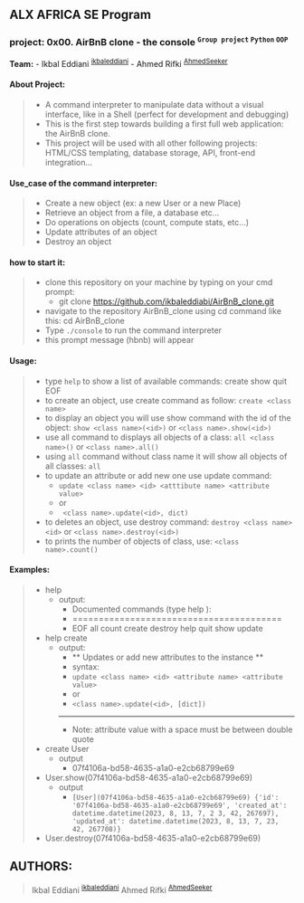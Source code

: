 ## **ALX AFRICA SE Program**

### **project: 0x00. AirBnB clone - the console** <sup>``Group project`` ``Python`` ``OOP``</sup>

**Team:**
    - Ikbal Eddiani <sup>[ikbaleddiani](https://github.com/ikbaleddiani)</sup>
    - Ahmed Rifki <sup>[AhmedSeeker](https://github.com/AhmedSeeker)</sup>

#### **About Project:**
> - A command interpreter to manipulate data without a visual interface, like in a Shell (perfect for development and debugging)
> - This is the first step towards building a first full web application: the AirBnB clone.
> -  This project will be used with all other following projects: HTML/CSS templating, database storage, API, front-end integration…

#### **Use_case of the command interpreter:**
> - Create a new object (ex: a new User or a new Place)
> - Retrieve an object from a file, a database etc…
> - Do operations on objects (count, compute stats, etc…)
> - Update attributes of an object
> - Destroy an object

#### **how to start it:**
> - clone this repository on your machine by typing on your cmd prompt:
>   - git clone https://github.com/ikbaleddiabi/AirBnB_clone.git
> - navigate to the repository AirBnB_clone using cd command like this: cd AirBnB_clone
> - Type ``./console`` to run the command interpreter
> - this prompt message (hbnb) will appear

#### **Usage:**
> - type ``help`` to show a list of available commands: create show quit EOF
> - to create an object, use create command as follow: ``create <class name>``
> - to display an object you will use show command with the id of the object: ``show <class name>(<id>)`` or ``<class name>.show(<id>)``
> - use all command to displays all objects of a class: ``all <class name>()`` or ``<class name>.all()``
> - using ``all`` command without class name it will show all objects of all classes: ``all``
> - to update an attribute or add new one use update command:
>   - ``update <class name> <id> <atttibute name> <attribute value>``
>   - or
>   - `` <class name>.update(<id>, dict)``
> - to deletes an object, use destroy command: ``destroy <class name> <id>`` or ``<class name>.destroy(<id>)``
> - to prints the number of objects of class, use: ``<class name>.count()``

#### **Examples:**
> - help
>   - output:
>     - Documented commands (type help <topic>):
>     - ========================================
>     - EOF  all  count  create  destroy  help  quit  show  update
> - help create
>   - output:
>     - ** Updates or add new attributes to the instance **
>     - syntax:
>     - ``update <class name> <id> <attribute name> <attribute value>``
>     - or
>     - ``<class name>.update(<id>, [dict])``
>     - -------------------------------------------------------------------
>     - Note: attribute value with a space must be between double quote
> - create User
>   - output
>     - 07f4106a-bd58-4635-a1a0-e2cb68799e69
> - User.show(07f4106a-bd58-4635-a1a0-e2cb68799e69)
>   - output
>     - ``[User](07f4106a-bd58-4635-a1a0-e2cb68799e69) {'id': '07f4106a-bd58-4635-a1a0-e2cb68799e69', 'created_at': datetime.datetime(2023, 8, 13, 7, 2
3, 42, 267697), 'updated_at': datetime.datetime(2023, 8, 13, 7, 23, 42, 267708)}``
> - User.destroy(07f4106a-bd58-4635-a1a0-e2cb68799e69)

## AUTHORS:
> Ikbal Eddiani <sup>[ikbaleddiani](https://github.com/ikbaleddiani)</sup>
> Ahmed Rifki <sup>[AhmedSeeker](https://github.com/AhmedSeeker)</sup>
